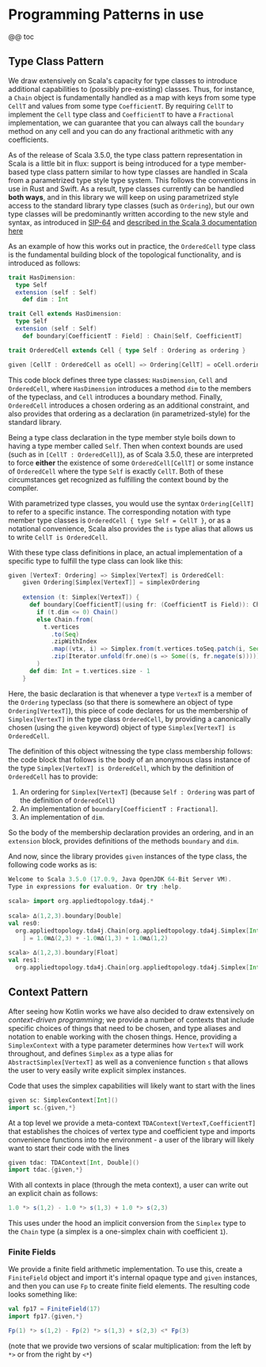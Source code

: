 # Programming Patterns in use

@@ toc

## Type Class Pattern

We draw extensively on Scala's capacity for type classes to introduce additional capabilities to
(possibly pre-existing) classes. Thus, for instance, a `Chain` object is fundamentally handled as
a map with keys from some type `CellT` and values from some type `CoefficientT`. By requiring `CellT` 
to implement the `Cell` type class and `CoefficientT` to have a `Fractional` implementation, we can
guarantee that you can always call the `boundary` method on any cell and you can do any fractional
arithmetic with any coefficients.

As of the release of Scala 3.5.0, the type class pattern representation in Scala is a little bit in flux:
support is being introduced for a type member-based type class pattern similar to how type classes
are handled in Scala from a parametrized type style type system. This follows the conventions in use in
Rust and Swift. As a result, type classes currently can be handled **both ways**, and in this library
we will keep on using parametrized style access to the standard library type classes (such as `Ordering`),
but our own type classes will be predominantly written according to the new style and syntax, as introduced
in [SIP-64](https://docs.scala-lang.org/sips/sips/typeclasses-syntax.html) and [described in the Scala 3 documentation here](https://dotty.epfl.ch/docs/reference/experimental/typeclasses.html)

As an example of how this works out in practice, the `OrderedCell` type class is the fundamental building
block of the topological functionality, and is introduced as follows:

```scala 3
trait HasDimension:
  type Self
  extension (self : Self)
    def dim : Int

trait Cell extends HasDimension:
  type Self
  extension (self : Self)
    def boundary[CoefficientT : Field] : Chain[Self, CoefficientT]

trait OrderedCell extends Cell { type Self : Ordering as ordering }

given [CellT : OrderedCell as oCell] => Ordering[CellT] = oCell.ordering
```

This code block defines three type classes: `HasDimension`, `Cell` and `OrderedCell`, where `HasDimension`
introduces a method `dim` to the members of the typeclass, and `Cell` introduces a boundary method.
Finally, `OrderedCell` introduces a chosen ordering as an additional constraint, and also provides that
ordering as a declaration (in parametrized-style) for the standard library.

Being a type class declaration in the type member style boils down to having a type member called `Self`.
Then when context bounds are used (such as in `[CellT : OrderedCell]`), as of Scala 3.5.0, these are 
interpreted to force **either** the existence of some `OrderedCell[CellT]` or some instance of `OrderedCell`
where the type `Self` is exactly `CellT`. Both of these circumstances get recognized as fulfilling the
context bound by the compiler.

With parametrized type classes, you would use the syntax `Ordering[CellT]` to refer to a specific instance.
The corresponding notation with type member type classes is `OrderedCell { type Self = CellT }`, or as a
notational convenience, Scala also provides the `is` type alias that allows us to write `CellT is OrderedCell`.

With these type class definitions in place, an actual implementation of a specific type to fulfill the type
class can look like this:
```scala 3
given [VertexT: Ordering] => Simplex[VertexT] is OrderedCell:
    given Ordering[Simplex[VertexT]] = simplexOrdering
    
    extension (t: Simplex[VertexT]) {
      def boundary[CoefficientT](using fr: (CoefficientT is Field)): Chain[Simplex[VertexT], CoefficientT] =
        if (t.dim <= 0) Chain()
        else Chain.from(
          t.vertices
            .to(Seq)
            .zipWithIndex
            .map((vtx, i) => Simplex.from(t.vertices.toSeq.patch(i, Seq.empty, 1)))
            .zip(Iterator.unfold(fr.one)(s => Some((s, fr.negate(s)))))
        )
      def dim: Int = t.vertices.size - 1
    }
```

Here, the basic declaration is that whenever a type `VertexT` is a member of the `Ordering` typeclass
(so that there is somewhere an object of type `Ordering[VertexT]`), this piece of code declares for us
the membership of `Simplex[VertexT]` in the type class `OrderedCell`, by providing a canonically chosen
(using the `given` keyword) object of type `Simplex[VertexT] is OrderedCell`.

The definition of this object witnessing the type class membership follows: the code block that follows
is the body of an anonymous class instance of the type `Simplex[VertexT] is OrderedCell`, which by the
definition of `OrderedCell` has to provide:

1. An ordering for `Simplex[VertexT]` (because `Self : Ordering` was part of the definition of `OrderedCell`)
2. An implementation of `boundary[CoefficientT : Fractional]`.
3. An implementation of `dim`.

So the body of the membership declaration provides an ordering, and in an `extension` block, provides 
definitions of the methods `boundary` and `dim`.

And now, since the library provides `given` instances of the type class, the following code works as is:
```scala 3
Welcome to Scala 3.5.0 (17.0.9, Java OpenJDK 64-Bit Server VM).
Type in expressions for evaluation. Or try :help.
                                                                                                                                                                                                                   
scala> import org.appliedtopology.tda4j.*
                                                                                                                                                                                                                   
scala> ∆(1,2,3).boundary[Double]
val res0:
  org.appliedtopology.tda4j.Chain[org.appliedtopology.tda4j.Simplex[Int], Double
    ] = 1.0⊠∆(2,3) + -1.0⊠∆(1,3) + 1.0⊠∆(1,2)
                                                                                                                                                                                                                   
scala> ∆(1,2,3).boundary[Float]
val res1:
  org.appliedtopology.tda4j.Chain[org.appliedtopology.tda4j.Simplex[Int], Float] = 1.0⊠∆(2,3) + -1.0⊠∆(1,3) + 1.0⊠∆(1,2)
```


## Context Pattern

After seeing how Kotlin works we have also decided to draw extensively on _context-driven programming_;
we provide a number of contexts that include specific choices of things that need to be chosen, and
type aliases and notation to enable working with the chosen things. Hence, providing a `SimplexContext`
with a type parameter determines how `VertexT` will work throughout, and defines `Simplex` as a type
alias for `AbstractSimplex[VertexT]` as well as a convenience function `s` that allows the user to
very easily write explicit simplex instances.

Code that uses the simplex capabilities will likely want to start with the lines
```scala 3
given sc: SimplexContext[Int]()
import sc.{given,*}
```

At a top level we provide a meta-context `TDAContext[VertexT,CoefficientT]` that establishes the choices
of vertex type and coefficient type and imports convenience functions into the environment - a user of
the library will likely want to start their code with the lines
```scala 3
given tdac: TDAContext[Int, Double]()
import tdac.{given,*}
```

With all contexts in place (through the meta context), a user can write out an explicit chain as follows:
```scala 3
1.0 *> s(1,2) - 1.0 *> s(1,3) + 1.0 *> s(2,3)
```

This uses under the hood an implicit conversion from the `Simplex` type to the `Chain` type (a simplex is
a one-simplex chain with coefficient `1`).

### Finite Fields

We provide a finite field arithmetic implementation. To use this, create a `FiniteField` object and import
it's internal opaque type and `given` instances, and then you can use `Fp` to create finite field elements.
The resulting code looks something like:

```scala 3
val fp17 = FiniteField(17)
import fp17.{given,*}

Fp(1) *> s(1,2) - Fp(2) *> s(1,3) + s(2,3) <* Fp(3)
```

(note that we provide two versions of scalar multiplication: from the left by `*>` or from the right by `<*`)



